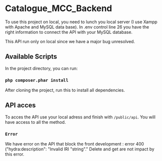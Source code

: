﻿# Catalogue_MCC_Backend
 
 To use this project on local, you need to lunch you local server (I use Xampp with Apache and MySQL data base). 
 In .env control line 26 you have the right information to connect the API with your MySQL database.
 
 This API run only on local since we have a major bug unresolved. 
 
## Available Scripts

In the project directory, you can run:

### `php composer.phar install`
After cloning the project, run this to install all dependencies. 

## API acces

To acces the API use your local adress and finish with `/public/api`. 
You will have access to all the method. 

### `Error`
We have error on the API that block the front development : error 400 ("hydra:description": "Invalid IRI \"string\"."
Delete and get are not impact by this error. 
 
